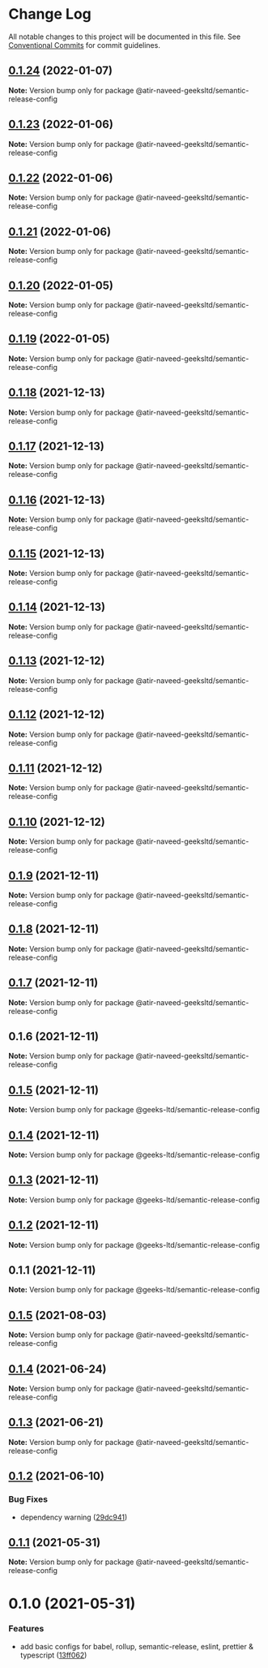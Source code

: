 # Change Log

All notable changes to this project will be documented in this file.
See [Conventional Commits](https://conventionalcommits.org) for commit guidelines.

## [0.1.24](https://github.com/atir-naveed-geeksltd/react-config/compare/@atir-naveed-geeksltd/semantic-release-config@0.1.19...@atir-naveed-geeksltd/semantic-release-config@0.1.24) (2022-01-07)

**Note:** Version bump only for package @atir-naveed-geeksltd/semantic-release-config





## [0.1.23](https://github.com/atir-naveed-geeksltd/react-config/compare/@atir-naveed-geeksltd/semantic-release-config@0.1.19...@atir-naveed-geeksltd/semantic-release-config@0.1.23) (2022-01-06)

**Note:** Version bump only for package @atir-naveed-geeksltd/semantic-release-config





## [0.1.22](https://github.com/atir-naveed-geeksltd/react-config/compare/@atir-naveed-geeksltd/semantic-release-config@0.1.19...@atir-naveed-geeksltd/semantic-release-config@0.1.22) (2022-01-06)

**Note:** Version bump only for package @atir-naveed-geeksltd/semantic-release-config





## [0.1.21](https://github.com/atir-naveed-geeksltd/react-config/compare/@atir-naveed-geeksltd/semantic-release-config@0.1.19...@atir-naveed-geeksltd/semantic-release-config@0.1.21) (2022-01-06)

**Note:** Version bump only for package @atir-naveed-geeksltd/semantic-release-config





## [0.1.20](https://github.com/atir-naveed-geeksltd/react-config/compare/@atir-naveed-geeksltd/semantic-release-config@0.1.19...@atir-naveed-geeksltd/semantic-release-config@0.1.20) (2022-01-05)

**Note:** Version bump only for package @atir-naveed-geeksltd/semantic-release-config





## [0.1.19](https://github.com/atir-naveed-geeksltd/react-config/compare/@atir-naveed-geeksltd/semantic-release-config@0.1.13...@atir-naveed-geeksltd/semantic-release-config@0.1.19) (2022-01-05)

**Note:** Version bump only for package @atir-naveed-geeksltd/semantic-release-config





## [0.1.18](https://github.com/atir-naveed-geeksltd/react-config/compare/@atir-naveed-geeksltd/semantic-release-config@0.1.13...@atir-naveed-geeksltd/semantic-release-config@0.1.18) (2021-12-13)

**Note:** Version bump only for package @atir-naveed-geeksltd/semantic-release-config





## [0.1.17](https://github.com/atir-naveed-geeksltd/react-config/compare/@atir-naveed-geeksltd/semantic-release-config@0.1.13...@atir-naveed-geeksltd/semantic-release-config@0.1.17) (2021-12-13)

**Note:** Version bump only for package @atir-naveed-geeksltd/semantic-release-config





## [0.1.16](https://github.com/atir-naveed-geeksltd/react-config/compare/@atir-naveed-geeksltd/semantic-release-config@0.1.13...@atir-naveed-geeksltd/semantic-release-config@0.1.16) (2021-12-13)

**Note:** Version bump only for package @atir-naveed-geeksltd/semantic-release-config






## [0.1.15](https://github.com/atir-naveed-geeksltd/react-config/compare/@atir-naveed-geeksltd/semantic-release-config@0.1.13...@atir-naveed-geeksltd/semantic-release-config@0.1.15) (2021-12-13)

**Note:** Version bump only for package @atir-naveed-geeksltd/semantic-release-config





## [0.1.14](https://github.com/atir-naveed-geeksltd/react-config/compare/@atir-naveed-geeksltd/semantic-release-config@0.1.13...@atir-naveed-geeksltd/semantic-release-config@0.1.14) (2021-12-13)

**Note:** Version bump only for package @atir-naveed-geeksltd/semantic-release-config





## [0.1.13](https://github.com/atir-naveed-geeksltd/react-config/compare/@atir-naveed-geeksltd/semantic-release-config@0.1.12...@atir-naveed-geeksltd/semantic-release-config@0.1.13) (2021-12-12)

**Note:** Version bump only for package @atir-naveed-geeksltd/semantic-release-config





## [0.1.12](https://github.com/atir-naveed-geeksltd/react-config/compare/@atir-naveed-geeksltd/semantic-release-config@0.1.11...@atir-naveed-geeksltd/semantic-release-config@0.1.12) (2021-12-12)

**Note:** Version bump only for package @atir-naveed-geeksltd/semantic-release-config





## [0.1.11](https://github.com/atir-naveed-geeksltd/react-config/compare/@atir-naveed-geeksltd/semantic-release-config@0.1.10...@atir-naveed-geeksltd/semantic-release-config@0.1.11) (2021-12-12)

**Note:** Version bump only for package @atir-naveed-geeksltd/semantic-release-config





## [0.1.10](https://github.com/atir-naveed-geeksltd/react-config/compare/@atir-naveed-geeksltd/semantic-release-config@0.1.9...@atir-naveed-geeksltd/semantic-release-config@0.1.10) (2021-12-12)

**Note:** Version bump only for package @atir-naveed-geeksltd/semantic-release-config





## [0.1.9](https://github.com/atir-naveed-geeksltd/react-config/compare/@atir-naveed-geeksltd/semantic-release-config@0.1.8...@atir-naveed-geeksltd/semantic-release-config@0.1.9) (2021-12-11)

**Note:** Version bump only for package @atir-naveed-geeksltd/semantic-release-config





## [0.1.8](https://github.com/atir-naveed-geeksltd/react-config/compare/@atir-naveed-geeksltd/semantic-release-config@0.1.7...@atir-naveed-geeksltd/semantic-release-config@0.1.8) (2021-12-11)

**Note:** Version bump only for package @atir-naveed-geeksltd/semantic-release-config





## [0.1.7](https://github.com/atir-naveed-geeksltd/react-config/compare/@atir-naveed-geeksltd/semantic-release-config@0.1.6...@atir-naveed-geeksltd/semantic-release-config@0.1.7) (2021-12-11)

**Note:** Version bump only for package @atir-naveed-geeksltd/semantic-release-config





## 0.1.6 (2021-12-11)

**Note:** Version bump only for package @atir-naveed-geeksltd/semantic-release-config






## [0.1.5](https://github.com/atir-naveed-geeksltd/react-config/compare/@geeks-ltd/semantic-release-config@0.1.4...@geeks-ltd/semantic-release-config@0.1.5) (2021-12-11)

**Note:** Version bump only for package @geeks-ltd/semantic-release-config





## [0.1.4](https://github.com/atir-naveed-geeksltd/react-config/compare/@geeks-ltd/semantic-release-config@0.1.3...@geeks-ltd/semantic-release-config@0.1.4) (2021-12-11)

**Note:** Version bump only for package @geeks-ltd/semantic-release-config





## [0.1.3](https://github.com/atir-naveed-geeksltd/react-config/compare/@geeks-ltd/semantic-release-config@0.1.2...@geeks-ltd/semantic-release-config@0.1.3) (2021-12-11)

**Note:** Version bump only for package @geeks-ltd/semantic-release-config





## [0.1.2](https://github.com/atir-naveed-geeksltd/react-config/compare/@geeks-ltd/semantic-release-config@0.1.1...@geeks-ltd/semantic-release-config@0.1.2) (2021-12-11)

**Note:** Version bump only for package @geeks-ltd/semantic-release-config





## 0.1.1 (2021-12-11)

**Note:** Version bump only for package @geeks-ltd/semantic-release-config






## [0.1.5](https://github.com/medly/configs/compare/@atir-naveed-geeksltd/semantic-release-config@0.1.4...@atir-naveed-geeksltd/semantic-release-config@0.1.5) (2021-08-03)

**Note:** Version bump only for package @atir-naveed-geeksltd/semantic-release-config





## [0.1.4](https://github.com/medly/configs/compare/@atir-naveed-geeksltd/semantic-release-config@0.1.3...@atir-naveed-geeksltd/semantic-release-config@0.1.4) (2021-06-24)

**Note:** Version bump only for package @atir-naveed-geeksltd/semantic-release-config





## [0.1.3](https://github.com/medly/configs/compare/@atir-naveed-geeksltd/semantic-release-config@0.1.2...@atir-naveed-geeksltd/semantic-release-config@0.1.3) (2021-06-21)

**Note:** Version bump only for package @atir-naveed-geeksltd/semantic-release-config





## [0.1.2](https://github.com/medly/configs/compare/@atir-naveed-geeksltd/semantic-release-config@0.1.1...@atir-naveed-geeksltd/semantic-release-config@0.1.2) (2021-06-10)


### Bug Fixes

* dependency warning ([29dc941](https://github.com/medly/configs/commit/29dc9416844032c6d3680fdbecaa3054af4f31f5))





## [0.1.1](https://github.com/medly/configs/compare/@atir-naveed-geeksltd/semantic-release-config@0.1.0...@atir-naveed-geeksltd/semantic-release-config@0.1.1) (2021-05-31)

**Note:** Version bump only for package @atir-naveed-geeksltd/semantic-release-config





# 0.1.0 (2021-05-31)


### Features

* add basic configs for babel, rollup, semantic-release, eslint, prettier & typescript ([13ff062](https://github.com/medly/configs/commit/13ff0623177c58378914d01031328d71504653af))
